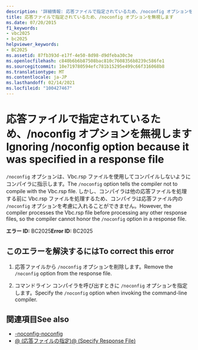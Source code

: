 ```yaml
---
description: '詳細情報: 応答ファイルで指定されているため、/noconfig オプションを無視します。'
title: 応答ファイルで指定されているため、/noconfig オプションを無視します
ms.date: 07/20/2015
f1_keywords:
- vbc2025
- bc2025
helpviewer_keywords:
- BC2025
ms.assetid: 87fb393d-e17f-4e50-8d98-d9dfeba30c3e
ms.openlocfilehash: c840b6b6b87508bac810c7608356b8239c586fe1
ms.sourcegitcommit: 10e719780594efc781b15295e499c66f316068b8
ms.translationtype: MT
ms.contentlocale: ja-JP
ms.lasthandoff: 02/14/2021
ms.locfileid: "100427467"
---
```

# <a name="ignoring-noconfig-option-because-it-was-specified-in-a-response-file"></a><span data-ttu-id="4cba5-103">応答ファイルで指定されているため、/noconfig オプションを無視します</span><span class="sxs-lookup"><span data-stu-id="4cba5-103">Ignoring /noconfig option because it was specified in a response file</span></span>

<span data-ttu-id="4cba5-104">`/noconfig` オプションは、Vbc.rsp ファイルを使用してコンパイルしないようにコンパイラに指示します。</span><span class="sxs-lookup"><span data-stu-id="4cba5-104">The `/noconfig` option tells the compiler not to compile with the Vbc.rsp file.</span></span> <span data-ttu-id="4cba5-105">しかし、コンパイラは他の応答ファイルを処理する前に Vbc.rsp ファイルを処理するため、コンパイラは応答ファイル内の `/noconfig` オプションを考慮に入れることができません。</span><span class="sxs-lookup"><span data-stu-id="4cba5-105">However, the compiler processes the Vbc.rsp file before processing any other response files, so the compiler cannot honor the `/noconfig` option in a response file.</span></span>  
  
 <span data-ttu-id="4cba5-106">**エラー ID:** BC2025</span><span class="sxs-lookup"><span data-stu-id="4cba5-106">**Error ID:** BC2025</span></span>  
  
## <a name="to-correct-this-error"></a><span data-ttu-id="4cba5-107">このエラーを解決するには</span><span class="sxs-lookup"><span data-stu-id="4cba5-107">To correct this error</span></span>  
  
1. <span data-ttu-id="4cba5-108">応答ファイルから `/noconfig` オプションを削除します。</span><span class="sxs-lookup"><span data-stu-id="4cba5-108">Remove the `/noconfig` option from the response file.</span></span>  
  
2. <span data-ttu-id="4cba5-109">コマンドライン コンパイラを呼び出すときに `/noconfig` オプションを指定します。</span><span class="sxs-lookup"><span data-stu-id="4cba5-109">Specify the `/noconfig` option when invoking the command-line compiler.</span></span>  
  
## <a name="see-also"></a><span data-ttu-id="4cba5-110">関連項目</span><span class="sxs-lookup"><span data-stu-id="4cba5-110">See also</span></span>

- [<span data-ttu-id="4cba5-111">-noconfig</span><span class="sxs-lookup"><span data-stu-id="4cba5-111">-noconfig</span></span>](../reference/command-line-compiler/noconfig.md)
- [<span data-ttu-id="4cba5-112">@ (応答ファイルの指定)</span><span class="sxs-lookup"><span data-stu-id="4cba5-112">@ (Specify Response File)</span></span>](../reference/command-line-compiler/specify-response-file.md)
